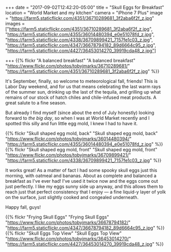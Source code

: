 +++
date = "2017-09-02T12:42:20-05:00"
title = "Skull Eggs for Breakfast"
location = "World Market and my kitchen"
camera = "iPhone 7 Plus"
image = "https://farm5.staticflickr.com/4351/36710289681_3f2aba6f2f_z.jpg"
images = ["https://farm5.staticflickr.com/4351/36710289681_3f2aba6f2f_z.jpg",
"https://farm5.staticflickr.com/4355/36014480394_e0e51078fd_z.jpg",
"https://farm5.staticflickr.com/4338/36709899421_7157fe1c03_z.jpg",
"https://farm5.staticflickr.com/4347/36678794182_89d6664c95_z.jpg",
"https://farm5.staticflickr.com/4427/36453014270_39919cda48_z.jpg"]

+++
{{% flickr "A balanced breakfast"
           "A balanced breakfast"
           "https://www.flickr.com/photos/tobyjmarks/36710289681/"
           "https://farm5.staticflickr.com/4351/36710289681_3f2aba6f2f_z.jpg" %}}
           
<!--more-->

It's September, finally, so welcome to meteorological fall, friends! This is Labor Day weekend, and for us that means celebrating the last warm rays of the summer sun, drinking up the last of the tequila, and grilling up what remains of our stock of hatch chiles and chile-infused meat products. A great salute to a fine season.

But already I find myself (since about the end of July honestly) looking forward to *the big day*, so when I was at World Market recently and I spotted this silly and fun little egg mold, I knew I had to have it.

{{% flickr "Skull shaped egg mold, back"
           "Skull shaped egg mold, back"
           "https://www.flickr.com/photos/tobyjmarks/36014480394/"
           "https://farm5.staticflickr.com/4355/36014480394_e0e51078fd_z.jpg" %}}
{{% flickr "Skull shaped egg mold, front"
           "Skull shaped egg mold, front"
           "https://www.flickr.com/photos/tobyjmarks/36709899421/"
           "https://farm5.staticflickr.com/4338/36709899421_7157fe1c03_z.jpg" %}}

It works great! As a matter of fact I had some spooky skull eggs just this morning, with oatmeal and bananas. About as complete and balanced a breakfast as I've ever had! I've used it twice now and the eggs come out just perfectly. I like my eggs sunny side up anyway, and this allows them to reach just that perfect consistency that I enjoy — a fine liquid-y layer of yolk on the surface, just slightly cooked and congealed underneath. 

Happy fall, guys!

{{% flickr "Frying Skull Eggs"
           "Frying Skull Eggs"
           "https://www.flickr.com/photos/tobyjmarks/36678794182/"
           "https://farm5.staticflickr.com/4347/36678794182_89d6664c95_z.jpg" %}}
{{% flickr "Skull Eggs Top View"
           "Skull Eggs Top View"
           "https://www.flickr.com/photos/tobyjmarks/36453014270/"
           "https://farm5.staticflickr.com/4427/36453014270_39919cda48_z.jpg" %}}
